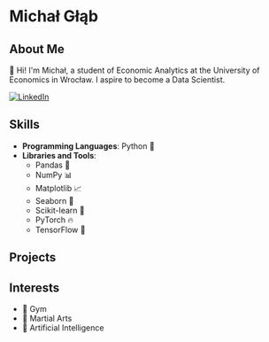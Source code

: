 # Michał Głąb

## About Me
👋 Hi! I'm Michał, a student of Economic Analytics at the University of Economics in Wrocław. I aspire to become a Data Scientist.

[![LinkedIn](https://img.shields.io/badge/LinkedIn-Profile-blue)](https://www.linkedin.com/in/michał-głąb-62176429b/)

## Skills
- **Programming Languages**: Python 🐍
- **Libraries and Tools**:
  - Pandas 🐼
  - NumPy 📊
  - Matplotlib 📈
  - Seaborn 🌊
  - Scikit-learn 🤖
  - PyTorch 🔥
  - TensorFlow 🧠

## Projects


## Interests
- 💪 Gym
- 🥋 Martial Arts
- 🤖 Artificial Intelligence
